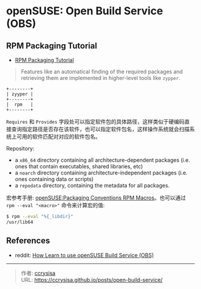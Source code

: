 # openSUSE: Open Build Service (OBS)


<!--more-->

## RPM Packaging Tutorial

- [RPM Packaging Tutorial](https://www.zq1.de/~bernhard/mirror/duncan.codes/tutorials/rpm-packaging/)

> Features like an automatical finding of the required packages and retrieving them are implemented in higher-level tools like `zypper`.

```goat
+--------+                     
| zyyper |                     
+--------+                     
|  rpm   |                     
+--------+                     
```

`Requires` 和 `Provides` 字段处可以指定软件包的具体路径，这样类似于硬编码直接查询指定路径是否存在该软件，也可以指定软件包名，这样操作系统就会扫描系统上可用的软件匹配对对应的软件包名。

Repository:

- a `x86_64` directory containing all architecture-dependent packages (i.e. ones that contain executables, shared libraries, etc)
- a `noarch` directory containing architecture-independent packages (i.e. ones containing data or scripts)
- a `repodata` directory, containing the metadata for all packages.

宏参考手册: [openSUSE:Packaging Conventions RPM Macros](https://en.opensuse.org/openSUSE:Packaging_Conventions_RPM_Macros)。也可以通过 `rpm --eval "<macro>"` 命令来计算宏的值:

```bash
$ rpm --eval "%{_libdir}"
/usr/lib64
```

## References

- reddit: [How Learn to use openSUSE Build Service (OBS)](https://www.reddit.com/r/openSUSE/comments/yk1vwe/how_learn_to_use_opensuse_build_service_obs/)


---

> 作者: [ccrysisa](https://github.com/ccrysisa)  
> URL: https://ccrysisa.github.io/posts/open-build-service/  

